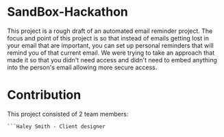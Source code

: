 # SandBox-Hackathon

This project is a rough draft of an automated email reminder project. 
The focus and point of this project is so that instead of emails getting lost in your email that are important, you can set up personal reminders that will remind you of that current email. We were trying to take an approach that made it so that you didn't need access and didn't need to embed anything into the person's email allowing more secure access. 

# Contribution

This project consisted of 2 team members:
```Edwin Silvester - Backend designer
```Haley Smith - Client designer
